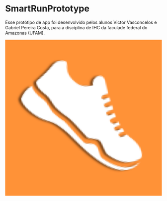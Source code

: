 # SmartRunPrototype

Esse protótipo de app foi desenvolvido pelos alunos Victor Vasconcelos e Gabriel Pereira Costa, para a disciplina de IHC da faculade federal do Amazonas (UFAM).

![](Preview/icon.png)